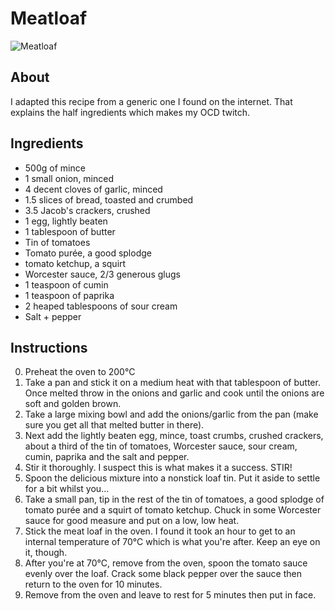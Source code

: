 # Meatloaf

![Meatloaf](http://farm4.staticflickr.com/3805/12197903424_81fb6bf48c.jpg)

## About

I adapted this recipe from a generic one I found on the internet. That explains the half ingredients which makes my OCD twitch.

## Ingredients

* 500g of mince
* 1 small onion, minced
* 4 decent cloves of garlic, minced
* 1.5 slices of bread, toasted and crumbed
* 3.5 Jacob's crackers, crushed
* 1 egg, lightly beaten
* 1 tablespoon of butter
* Tin of tomatoes
* Tomato purée, a good splodge
* tomato ketchup, a squirt
* Worcester sauce, 2/3 generous glugs
* 1 teaspoon of cumin
* 1 teaspoon of paprika
* 2 heaped tablespoons of sour cream
* Salt + pepper

## Instructions

0. Preheat the oven to 200°C
1. Take a pan and stick it on a medium heat with that tablespoon of butter. Once melted throw in the onions and garlic and cook until the onions are soft and golden brown.
2. Take a large mixing bowl and add the onions/garlic from the pan (make sure you get all that melted butter in there). 
3. Next add the lightly beaten egg, mince, toast crumbs, crushed crackers, about a third of the tin of tomatoes, Worcester sauce, sour cream, cumin, paprika and the salt and pepper.
4. Stir it thoroughly. I suspect this is what makes it a success. STIR!
5. Spoon the delicious mixture into a nonstick loaf tin. Put it aside to settle for a bit whilst you...
6. Take a small pan, tip in the rest of the tin of tomatoes, a good splodge of tomato purée and a squirt of tomato ketchup. Chuck in some Worcester sauce for good measure and put on a low, low heat.
7. Stick the meat loaf in the oven. I found it took an hour to get to an internal temperature of 70°C which is what you're after. Keep an eye on it, though.
8. After you're at 70°C, remove from the oven, spoon the tomato sauce evenly over the loaf. Crack some black pepper over the sauce then return to the oven for 10 minutes.
9. Remove from the oven and leave to rest for 5 minutes then put in face.
